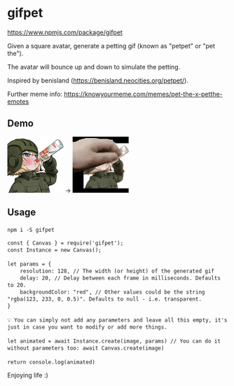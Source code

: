 # gifpet

https://www.npmjs.com/package/gifpet

Given a square avatar, generate a petting gif (known as "petpet" or "pet the").

The avatar will bounce up and down to simulate the petting.

Inspired by benisland (https://benisland.neocities.org/petpet/).

Further meme info: https://knowyourmeme.com/memes/pet-the-x-petthe-emotes

## Demo

![Input](/example/input.png) → ![Output](/example/output.gif)

## Usage

`npm i -S gifpet`


```
const { Canvas } = require('gifpet');
const Instance = new Canvas();

let params = {
    resolution: 128, // The width (or height) of the generated gif
    delay: 20, // Delay between each frame in milliseconds. Defaults to 20.
    backgroundColor: "red", // Other values could be the string "rgba(123, 233, 0, 0.5)". Defaults to null - i.e. transparent.
}

💡 You can simply not add any parameters and leave all this empty, it's just in case you want to modify or add more things.

let animated = await Instance.create(image, params) // You can do it without parameters too: await Canvas.create(image)

return console.log(animated)

```
Enjoying life :)
